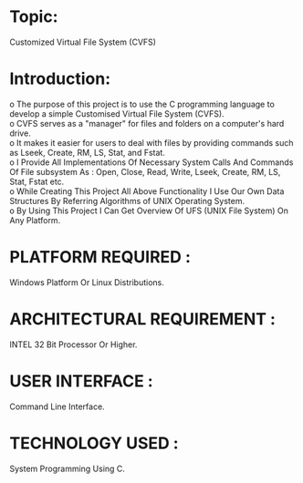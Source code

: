 # Topic:
Customized Virtual File System  (CVFS)
# Introduction:
o The purpose of this project is to use the C programming language to develop a simple Customised Virtual File System (CVFS).   
o CVFS serves as a "manager" for files and folders on a computer's hard drive.   
o It makes it easier for users to deal with files by providing commands such as Lseek, Create, RM, LS, Stat, and Fstat.  
o I Provide All Implementations Of Necessary System Calls And Commands Of File subsystem As : Open, Close, Read, Write, Lseek, Create, RM, LS, Stat, Fstat etc.  
o While Creating This Project All Above Functionality I Use Our Own Data Structures By Referring Algorithms of UNIX Operating System.  
o By Using This Project I Can Get Overview Of UFS (UNIX File System) On Any Platform.  
# PLATFORM REQUIRED :
Windows Platform Or Linux Distributions.
# ARCHITECTURAL REQUIREMENT :
INTEL 32 Bit Processor Or Higher.
# USER INTERFACE :
Command Line Interface.
# TECHNOLOGY USED :
System Programming Using C.
